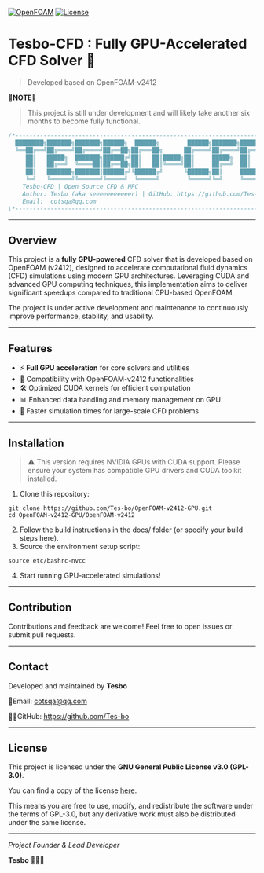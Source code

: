 [![OpenFOAM](https://img.shields.io/badge/OpenFOAM-v2412-blue.svg)](https://www.openfoam.com/)
[![License](https://img.shields.io/badge/License-GPL--3.0-red.svg)](LICENSE)

# Tesbo-CFD : Fully GPU-Accelerated CFD Solver 🚀
> Developed based on OpenFOAM-v2412

**🦖NOTE🦕**
> This project is still under development and will likely take another six months to become fully functional.

```C++
/*---------------------------------------------------------------------------*\
  ████████╗███████╗███████╗██████╗  ██████╗        ██████╗███████╗██████╗ 
  ╚══██╔══╝██╔════╝██╔════╝██╔══██╗██╔═══██╗      ██╔════╝██╔════╝██╔══██╗
     ██║   █████╗  ███████╗██████╔╝██║   ██║█████╗██║     █████╗  ██║  ██║
     ██║   ██╔══╝  ╚════██║██╔══██╗██║   ██║╚════╝██║     ██╔══╝  ██║  ██║
     ██║   ███████╗███████║██████╔╝╚██████╔╝      ╚██████╗██║     ██████╔╝
     ╚═╝   ╚══════╝╚══════╝╚═════╝  ╚═════╝        ╚═════╝╚═╝     ╚═════╝ 
    Tesbo-CFD | Open Source CFD & HPC
    Author: Tesbo (aka seeeeeeeeeeer) | GitHub: https://github.com/Tes-bo
    Email:  cotsqa@qq.com
\*---------------------------------------------------------------------------*/
```

---
## Overview

This project is a **fully GPU-powered** CFD solver that is developed based on OpenFOAM (v2412), designed to accelerate computational fluid dynamics (CFD) simulations using modern GPU architectures. Leveraging CUDA and advanced GPU computing techniques, this implementation aims to deliver significant speedups compared to traditional CPU-based OpenFOAM.

The project is under active development and maintenance to continuously improve performance, stability, and usability.


---
## Features

- ⚡ **Full GPU acceleration** for core solvers and utilities
- 🔧 Compatibility with OpenFOAM-v2412 functionalities
- 🛠️ Optimized CUDA kernels for efficient computation
- 📊 Enhanced data handling and memory management on GPU
- 🚀 Faster simulation times for large-scale CFD problems


---
## Installation

> ⚠️ This version requires NVIDIA GPUs with CUDA support. Please ensure your system has compatible GPU drivers and CUDA toolkit installed.

1. Clone this repository:

```shell
git clone https://github.com/Tes-bo/OpenFOAM-v2412-GPU.git
cd OpenFOAM-v2412-GPU/OpenFOAM-v2412
```

2. Follow the build instructions in the docs/ folder (or specify your build steps here).
3. Source the environment setup script:

```shell
source etc/bashrc-nvcc
```

4. Start running GPU-accelerated simulations!


------
## **Contribution**

Contributions and feedback are welcome! Feel free to open issues or submit pull requests.


------
## **Contact**

Developed and maintained by **Tesbo**

📮Email: cotsqa@qq.com

👨‍💻GitHub: https://github.com/Tes-bo


------

## **License**

This project is licensed under the **GNU General Public License v3.0 (GPL-3.0)**.

You can find a copy of the license [here](https://www.gnu.org/licenses/gpl-3.0.en.html).

This means you are free to use, modify, and redistribute the software under the terms of GPL-3.0, but any derivative work must also be distributed under the same license.


------

*Project Founder & Lead Developer*

**Tesbo** 👨‍💻🔥

